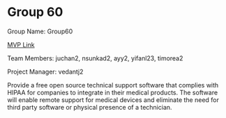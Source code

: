 # Group 60
Group Name: Group60

[MVP Link](https://docs.google.com/document/d/15COG5lMR9wkeuX8yNAEvavib9tcZ5eq_vfa_pq1KSZs/edit)

Team Members: juchan2, nsunkad2, ayy2, yifanl23, timorea2

Project Manager: vedantj2

Provide a free open source technical support software that complies with HIPAA for companies to integrate in their medical products. The software will enable remote
support for medical devices and eliminate the need for third party software or physical presence of a technician. 
